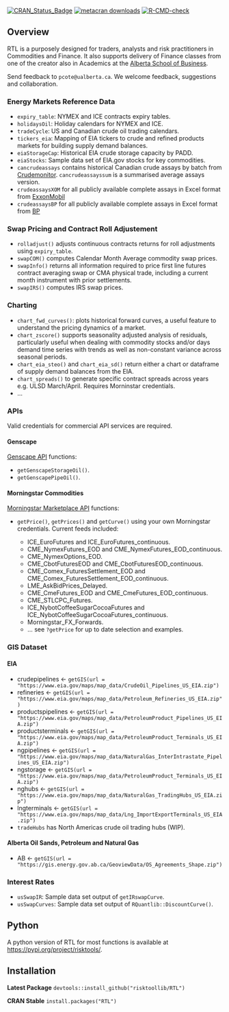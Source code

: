 
<!-- README.md is generated from README.Rmd. Please edit that file -->
<!-- badges: start -->

[![CRAN_Status_Badge](https://www.r-pkg.org/badges/version/RTL)](https://cran.r-project.org/package=RTL)
[![metacran
downloads](https://cranlogs.r-pkg.org/badges/RTL)](https://cran.r-project.org/package=RTL)
[![R-CMD-check](https://github.com/risktoollib/RTL/workflows/R-CMD-check/badge.svg)](https://github.com/risktoollib/RTL/actions)
<!-- badges: end -->

## Overview

RTL is a purposely designed for traders, analysts and risk practitioners
in Commodities and Finance. It also supports delivery of Finance classes
from one of the creator also in Academics at the [Alberta School of
Business](https://www.ualberta.ca/business/index.html).

Send feedback to `pcote@ualberta.ca`. We welcome feedback, suggestions
and collaboration.

### Energy Markets Reference Data

-   `expiry_table`: NYMEX and ICE contracts expiry tables.
-   `holidaysOil`: Holiday calendars for NYMEX and ICE.
-   `tradeCycle`: US and Canadian crude oil trading calendars.
-   `tickers_eia`: Mapping of EIA tickers to crude and refined products
    markets for building supply demand balances.
-   `eiaStorageCap`: Historical EIA crude storage capacity by PADD.
-   `eiaStocks`: Sample data set of EIA.gov stocks for key commodities.
-   `cancrudeassays` contains historical Canadian crude assays by batch
    from [Crudemonitor](https://beta.crudemonitor.ca/).
    `cancrudeassayssum` is a summarised average assays version.
-   `crudeassaysXOM` for all publicly available complete assays in Excel
    format from
    [ExxonMobil](https://corporate.exxonmobil.com/Crude-oils/Crude-trading/Crude-oil-blends-by-API-gravity-and-by-sulfur-content#APIgravity)
-   `crudeassaysBP` for all publicly available complete assays in Excel
    format from
    [BP](https://www.bp.com/en/global/bp-trading-and-shipping/documents-and-downloads/technical-downloads/crudes-assays.html)

### Swap Pricing and Contract Roll Adjustement

-   `rolladjust()` adjusts continuous contracts returns for roll
    adjustments using `expiry_table`.
-   `swapCOM()` computes Calendar Month Average commodity swap prices.
-   `swapInfo()` returns all information required to price first line
    futures contract averaging swap or CMA physical trade, including a
    current month instrument with prior settlements.
-   `swapIRS()` computes IRS swap prices.

### Charting

-   `chart_fwd_curves()`: plots historical forward curves, a useful
    feature to understand the pricing dynamics of a market.
-   `chart_zscore()` supports seasonality adjusted analysis of
    residuals, particularly useful when dealing with commodity stocks
    and/or days demand time series with trends as well as non-constant
    variance across seasonal periods.
-   `chart_eia_steo()` and `chart_eia_sd()` return either a chart or
    dataframe of supply demand balances from the EIA.
-   `chart_spreads()` to generate specific contract spreads across years
    e.g. ULSD March/April. Requires Morninstar credentials.
-   …

### APIs

Valid credentials for commercial API services are required.

#### Genscape

[Genscape API](https://developer.genscape.com/) functions:

-   `getGenscapeStorageOil()`.
-   `getGenscapePipeOil()`.

#### Morningstar Commodities

[Morningstar Marketplace
API](https://mp.morningstarcommodity.com/marketplace/) functions:

-   `getPrice()`, `getPrices()` and `getCurve()` using your own
    Morningstar credentials. Current feeds included:

    -   ICE_EuroFutures and ICE_EuroFutures_continuous.
    -   CME_NymexFutures_EOD and CME_NymexFutures_EOD_continuous.
    -   CME_NymexOptions_EOD.
    -   CME_CbotFuturesEOD and CME_CbotFuturesEOD_continuous.
    -   CME_Comex_FuturesSettlement_EOD and
        CME_Comex_FuturesSettlement_EOD_continuous.
    -   LME_AskBidPrices_Delayed.
    -   CME_CmeFutures_EOD and CME_CmeFutures_EOD_continuous.
    -   CME_STLCPC_Futures.
    -   ICE_NybotCoffeeSugarCocoaFutures and
        ICE_NybotCoffeeSugarCocoaFutures_continuous.
    -   Morningstar_FX_Forwards.
    -   … see `?getPrice` for up to date selection and examples.

### GIS Dataset

#### EIA

-   crudepipelines \<-
    `getGIS(url = "https://www.eia.gov/maps/map_data/CrudeOil_Pipelines_US_EIA.zip")`
-   refineries \<-
    `getGIS(url = "https://www.eia.gov/maps/map_data/Petroleum_Refineries_US_EIA.zip")`
-   productspipelines \<-
    `getGIS(url = "https://www.eia.gov/maps/map_data/PetroleumProduct_Pipelines_US_EIA.zip")`
-   productsterminals \<-
    `getGIS(url = "https://www.eia.gov/maps/map_data/PetroleumProduct_Terminals_US_EIA.zip")`
-   ngpipelines \<-
    `getGIS(url = "https://www.eia.gov/maps/map_data/NaturalGas_InterIntrastate_Pipelines_US_EIA.zip")`
-   ngstorage \<-
    `getGIS(url = "https://www.eia.gov/maps/map_data/PetroleumProduct_Terminals_US_EIA.zip")`
-   nghubs \<-
    `getGIS(url = "https://www.eia.gov/maps/map_data/NaturalGas_TradingHubs_US_EIA.zip")`
-   lngterminals \<-
    `getGIS(url = "https://www.eia.gov/maps/map_data/Lng_ImportExportTerminals_US_EIA.zip")`
-   `tradeHubs` has North Americas crude oil trading hubs (WIP).

#### Alberta Oil Sands, Petroleum and Natural Gas

-   AB \<-
    `getGIS(url = "https://gis.energy.gov.ab.ca/GeoviewData/OS_Agreements_Shape.zip")`

### Interest Rates

-   `usSwapIR`: Sample data set output of `getIRswapCurve`.
-   `usSwapCurves`: Sample data set output of
    `RQuantlib::DiscountCurve()`.

## Python

A python version of RTL for most functions is available at
<https://pypi.org/project/risktools/>.

## Installation

**Latest Package** `devtools::install_github("risktoollib/RTL")`

**CRAN Stable** `install.packages("RTL")`
